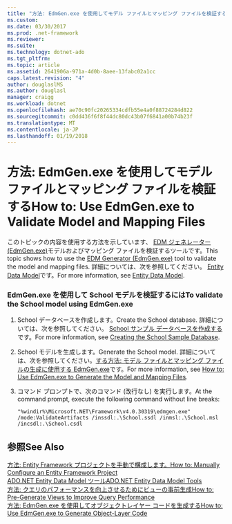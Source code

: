 ```yaml
---
title: "方法: EdmGen.exe を使用してモデル ファイルとマッピング ファイルを検証する"
ms.custom: 
ms.date: 03/30/2017
ms.prod: .net-framework
ms.reviewer: 
ms.suite: 
ms.technology: dotnet-ado
ms.tgt_pltfrm: 
ms.topic: article
ms.assetid: 2641906a-971a-4d0b-8aee-13fabc02a1cc
caps.latest.revision: "4"
author: douglaslMS
ms.author: douglasl
manager: craigg
ms.workload: dotnet
ms.openlocfilehash: ae70c90fc20265334cdfb55e4a0f88724284d822
ms.sourcegitcommit: c0dd436f6f8f44dc80dc43b07f6841a00b74b23f
ms.translationtype: MT
ms.contentlocale: ja-JP
ms.lasthandoff: 01/19/2018
---
```

# <a name="how-to-use-edmgenexe-to-validate-model-and-mapping-files"></a><span data-ttu-id="d933a-102">方法: EdmGen.exe を使用してモデル ファイルとマッピング ファイルを検証する</span><span class="sxs-lookup"><span data-stu-id="d933a-102">How to: Use EdmGen.exe to Validate Model and Mapping Files</span></span>
<span data-ttu-id="d933a-103">このトピックの内容を使用する方法を示しています、 [EDM ジェネレーター (EdmGen.exe)](../../../../../docs/framework/data/adonet/ef/edm-generator-edmgen-exe.md)モデルおよびマッピング ファイルを検証するツールです。</span><span class="sxs-lookup"><span data-stu-id="d933a-103">This topic shows how to use the [EDM Generator (EdmGen.exe)](../../../../../docs/framework/data/adonet/ef/edm-generator-edmgen-exe.md) tool to validate the model and mapping files.</span></span> <span data-ttu-id="d933a-104">詳細については、次を参照してください。 [Entity Data Model](../../../../../docs/framework/data/adonet/entity-data-model.md)です。</span><span class="sxs-lookup"><span data-stu-id="d933a-104">For more information, see [Entity Data Model](../../../../../docs/framework/data/adonet/entity-data-model.md).</span></span>  
  
### <a name="to-validate-the-school-model-using-edmgenexe"></a><span data-ttu-id="d933a-105">EdmGen.exe を使用して School モデルを検証するには</span><span class="sxs-lookup"><span data-stu-id="d933a-105">To validate the School model using EdmGen.exe</span></span>  
  
1.  <span data-ttu-id="d933a-106">School データベースを作成します。</span><span class="sxs-lookup"><span data-stu-id="d933a-106">Create the School database.</span></span> <span data-ttu-id="d933a-107">詳細については、次を参照してください。 [School サンプル データベースを作成する](http://msdn.microsoft.com/library/c1bec483-a0ea-4660-aa0b-7b0a8b68fed0)です。</span><span class="sxs-lookup"><span data-stu-id="d933a-107">For more information, see [Creating the School Sample Database](http://msdn.microsoft.com/library/c1bec483-a0ea-4660-aa0b-7b0a8b68fed0).</span></span>  
  
2.  <span data-ttu-id="d933a-108">School モデルを生成します。</span><span class="sxs-lookup"><span data-stu-id="d933a-108">Generate the School model.</span></span> <span data-ttu-id="d933a-109">詳細については、次を参照してください。[する方法: モデル ファイルとマッピング ファイルの生成に使用する EdmGen.exe](../../../../../docs/framework/data/adonet/ef/how-to-use-edmgen-exe-to-generate-the-model-and-mapping-files.md)です。</span><span class="sxs-lookup"><span data-stu-id="d933a-109">For more information, see [How to: Use EdmGen.exe to Generate the Model and Mapping Files](../../../../../docs/framework/data/adonet/ef/how-to-use-edmgen-exe-to-generate-the-model-and-mapping-files.md).</span></span>  
  
3.  <span data-ttu-id="d933a-110">コマンド プロンプトで、次のコマンド (改行なし) を実行します。</span><span class="sxs-lookup"><span data-stu-id="d933a-110">At the command prompt, execute the following command without line breaks:</span></span>  
  
    ```console
    "%windir%\Microsoft.NET\Framework\v4.0.30319\edmgen.exe" /mode:ValidateArtifacts /inssdl:.\School.ssdl /inmsl:.\School.msl /incsdl:.\School.csdl  
    ```  
  
## <a name="see-also"></a><span data-ttu-id="d933a-111">参照</span><span class="sxs-lookup"><span data-stu-id="d933a-111">See Also</span></span>  
 [<span data-ttu-id="d933a-112">方法: Entity Framework プロジェクトを手動で構成します。</span><span class="sxs-lookup"><span data-stu-id="d933a-112">How to: Manually Configure an Entity Framework Project</span></span>](http://msdn.microsoft.com/library/73f6ae1d-b3b2-4577-aebd-ad5a75954e9e)  
 [<span data-ttu-id="d933a-113">ADO.NET Entity Data Model ツール</span><span class="sxs-lookup"><span data-stu-id="d933a-113">ADO.NET Entity Data Model  Tools</span></span>](http://msdn.microsoft.com/library/91076853-0881-421b-837a-f582f36be527)  
 [<span data-ttu-id="d933a-114">方法: クエリのパフォーマンスを向上させるためにビューの事前生成</span><span class="sxs-lookup"><span data-stu-id="d933a-114">How to: Pre-Generate Views to Improve Query Performance</span></span>](http://msdn.microsoft.com/library/b18a9d16-e10b-4043-ba91-b632f85a2579)  
 [<span data-ttu-id="d933a-115">方法: EdmGen.exe を使用してオブジェクトレイヤー コードを生成する</span><span class="sxs-lookup"><span data-stu-id="d933a-115">How to: Use EdmGen.exe to Generate Object-Layer Code</span></span>](../../../../../docs/framework/data/adonet/ef/how-to-use-edmgen-exe-to-generate-object-layer-code.md)
